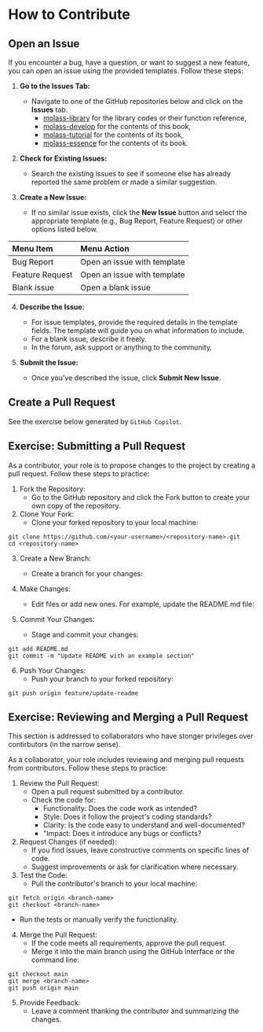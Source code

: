 # How to Contribute

## Open an Issue

If you encounter a bug, have a question, or want to suggest a new feature, you can open an issue using the provided templates. Follow these steps:

1. **Go to the Issues Tab:**
   - Navigate to one of the GitHub repositories below and click on the **Issues** tab.
      - [molass-library](https://github.com/nshimizu0721/molass-library) for the library codes or their function reference,
      - [molass-develop](https://github.com/nshimizu0721/molass-develop) for the contents of this book,
      - [molass-tutorial](https://github.com/nshimizu0721/molass-tutorial) for the contents of its book,  
      - [molass-essence](https://github.com/nshimizu0721/molass-essence) for the contents of its book.

2. **Check for Existing Issues:**
   - Search the existing issues to see if someone else has already reported the same problem or made a similar suggestion.

3. **Create a New Issue:**
   - If no similar issue exists, click the **New Issue** button and select the appropriate template (e.g., Bug Report, Feature Request) or other options listed below.

|Menu Item| Menu Action |
|:---------|:------ |
| Bug Report | Open an issue with template |
| Feature Request | Open an issue with template | 
| Blank issue | Open a blank issue |

4. **Describe the Issue:**
   - For issue templates, provide the required details in the template fields. The template will guide you on what information to include.
   - For a blank issue, describe it freely.
   - In the forum, ask support or anything to the community.

7. **Submit the Issue:**
   - Once you've described the issue, click **Submit New Issue**.

## Create a Pull Request

See the exercise below generated by `GitHub Copilot`.

## Exercise: Submitting a Pull Request
As a contributor, your role is to propose changes to the project by creating a pull request. Follow these steps to practice:

1. Fork the Repository:
   - Go to the GitHub repository and click the Fork button to create your own copy of the repository.
2. Clone Your Fork:
   - Clone your forked repository to your local machine:

```
git clone https://github.com/<your-username>/<repository-name>.git
cd <repository-name>
```

3. Create a New Branch:
   - Create a branch for your changes:

4. Make Changes:
   - Edit files or add new ones. For example, update the README.md file:

5. Commit Your Changes:
   - Stage and commit your changes:

```
git add README.md
git commit -m "Update README with an example section"
```

6. Push Your Changes:
   - Push your branch to your forked repository:

```
git push origin feature/update-readme
```

## Exercise: Reviewing and Merging a Pull Request

This section is addressed to collaborators who have stonger privileges over contirbutors (in the narrow sense).

As a collaborator, your role includes reviewing and merging pull requests from contributors. Follow these steps to practice:

1. Review the Pull Request:
   - Open a pull request submitted by a contributor.
   - Check the code for:
      - Functionality: Does the code work as intended?
      - Style: Does it follow the project's coding standards?
      - Clarity: Is the code easy to understand and well-documented?
      - "Impact: Does it introduce any bugs or conflicts?
2. Request Changes (if needed):
   - If you find issues, leave constructive comments on specific lines of code.
   - Suggest improvements or ask for clarification where necessary.
3. Test the Code:
   - Pull the contributor's branch to your local machine:
```
git fetch origin <branch-name>
git checkout <branch-name>
```
   - Run the tests or manually verify the functionality.

4. Merge the Pull Request:
   - If the code meets all requirements, approve the pull request.
   - Merge it into the main branch using the GitHub interface or the command line:

```
git checkout main
git merge <branch-name>
git push origin main
```

5. Provide Feedback:
   - Leave a comment thanking the contributor and summarizing the changes.